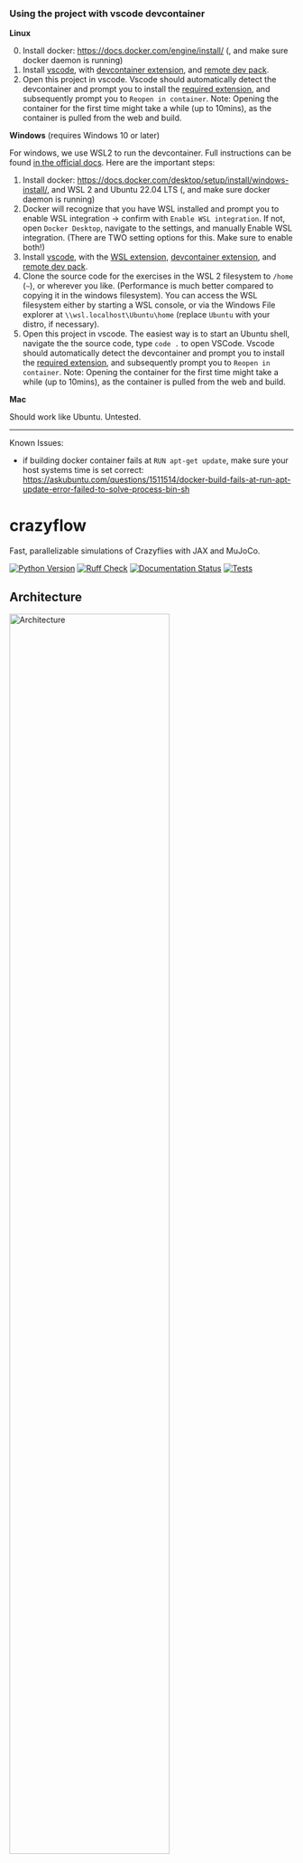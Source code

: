 ### Using the project with vscode devcontainer
**Linux**

0. Install docker: https://docs.docker.com/engine/install/ (, and make sure docker daemon is running)
2. Install [vscode](https://code.visualstudio.com/), with [devcontainer extension](https://marketplace.visualstudio.com/items?itemName=ms-vscode-remote.remote-containers), and [remote dev pack](https://marketplace.visualstudio.com/items?itemName=ms-azuretools.vscode-docker).
3. Open this project in vscode. Vscode should automatically detect the devcontainer and prompt you to install the [required extension](https://marketplace.visualstudio.com/items?itemName=ms-vscode-remote.remote-containers), and subsequently prompt you to `Reopen in container`. Note: Opening the container for the first time might take a while (up to 10mins), as the container is pulled from the web and build.

**Windows** (requires Windows 10 or later)

For windows, we use WSL2 to run the devcontainer. Full instructions can be found [in the official docs](https://code.visualstudio.com/blogs/2020/07/01/containers-wsl#_getting-started). Here are the important steps:
1. Install docker: https://docs.docker.com/desktop/setup/install/windows-install/, and WSL 2 and Ubuntu 22.04 LTS (, and make sure docker daemon is running)
2. Docker will recognize that you have WSL installed and prompt you to enable WSL integration -> confirm with `Enable WSL integration`. If not, open `Docker Desktop`, navigate to the settings, and manually Enable WSL integration. (There are TWO setting options for this. Make sure to enable both!)
3. Install [vscode](https://code.visualstudio.com/), with the [WSL extension](https://marketplace.visualstudio.com/items?itemName=ms-vscode-remote.remote-wsl), [devcontainer extension](https://marketplace.visualstudio.com/items?itemName=ms-vscode-remote.remote-containers), and [remote dev pack](https://marketplace.visualstudio.com/items?itemName=ms-azuretools.vscode-docker).
4. Clone the source code for the exercises in the WSL 2 filesystem to `/home` (`~`), or wherever you like. (Performance is much better compared to copying it in the windows filesystem). You can access the WSL filesystem either by starting a WSL console, or via the Windows File explorer at `\\wsl.localhost\Ubuntu\home` (replace `Ubuntu` with your distro, if necessary).
5. Open this project in vscode. The easiest way is to start an Ubuntu shell, navigate the the source code, type `code .` to open VSCode. Vscode should automatically detect the devcontainer and prompt you to install the [required extension](https://marketplace.visualstudio.com/items?itemName=ms-vscode-remote.remote-containers), and subsequently prompt you to `Reopen in container`. Note: Opening the container for the first time might take a while (up to 10mins), as the container is pulled from the web and build.


**Mac**

Should work like Ubuntu. Untested.

____________

Known Issues:
   - if building docker container fails at `RUN apt-get update`, make sure your host systems time is set correct: https://askubuntu.com/questions/1511514/docker-build-fails-at-run-apt-update-error-failed-to-solve-process-bin-sh

# crazyflow
Fast, parallelizable simulations of Crazyflies with JAX and MuJoCo.

[![Python Version]][Python Version URL] [![Ruff Check]][Ruff Check URL] [![Documentation Status]][Documentation Status URL] [![Tests]][Tests URL]

[Python Version]: https://img.shields.io/badge/python-3.10+-blue.svg
[Python Version URL]: https://www.python.org

[Ruff Check]: https://github.com/utiasDSL/crazyflow/actions/workflows/ruff.yml/badge.svg?style=flat-square
[Ruff Check URL]: https://github.com/utiasDSL/crazyflow/actions/workflows/ruff.yml

[Documentation Status]: https://readthedocs.org/projects/crazyflow/badge/?version=latest
[Documentation Status URL]: https://crazyflow.readthedocs.io/en/latest/?badge=latest

[Tests]: https://github.com/utiasDSL/crazyflow/actions/workflows/testing.yml/badge.svg
[Tests URL]: https://github.com/utiasDSL/crazyflow/actions/workflows/testing.yml


## Architecture

<img src="/docs/img/architecture.png" width="75%" alt="Architecture">


## Known Issues
- `"RuntimeError: MUJOCO_PATH environment variable is not set"` upon installing this package. This error can be resolved by using `venv` instead of `conda`. Somtimes the `mujoco` install can [fail with `conda`](https://github.com/google-deepmind/mujoco/issues/1004).
- If using `zsh` don't forget to escape brackets when installing additional dependencies: `pip install .\[gpu\]`.
